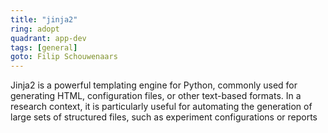 ```yaml
---
title: "jinja2"
ring: adopt
quadrant: app-dev
tags: [general]
goto: Filip Schouwenaars
---
```


Jinja2 is a powerful templating engine for Python, commonly used for generating HTML, configuration files, or other text-based formats. In a research context, it is particularly useful for automating the generation of large sets of structured files, such as experiment configurations or reports
